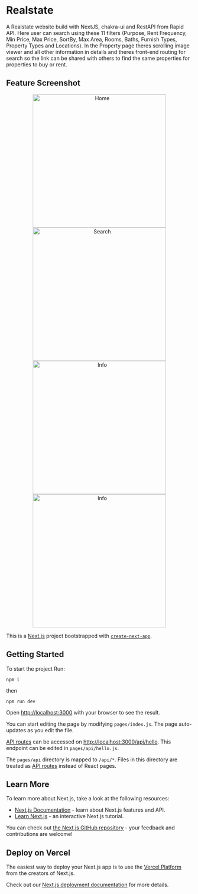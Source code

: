 # Realstate

A Realstate website build with NextJS, chakra-ui and RestAPI from Rapid API. Here user can search using these 11 filters (Purpose, Rent Frequency, Min Price, Max Price, SortBy, Max Area, Rooms, Baths, Furnish Types, Property Types and Locations). In the Property page theres scrolling image viewer and all other information in details and theres front-end routing for search so the link can be shared with others to find the same properties for properties to buy or rent.

## Feature Screenshot

<p align="center">
<img alt="Home" src="https://github.com/Ulrich-Tonmoy/website-nextjs/blob/main/realstate/ss/ss1.png" width="360px"/>
<img alt="Search" src="https://github.com/Ulrich-Tonmoy/website-nextjs/blob/main/realstate/ss/ss2.png" width="360px"/>
<img alt="Info" src="https://github.com/Ulrich-Tonmoy/website-nextjs/blob/main/realstate/ss/ss3.png" width="360px"/>
<img alt="Info" src="https://github.com/Ulrich-Tonmoy/website-nextjs/blob/main/realstate/ss/ss4.png" width="360px"/>
</p>

This is a [Next.js](https://nextjs.org/) project bootstrapped with [`create-next-app`](https://github.com/vercel/next.js/tree/canary/packages/create-next-app).

## Getting Started

To start the project Run:

```properties
npm i
```

then

```properties
npm run dev
```

Open [http://localhost:3000](http://localhost:3000) with your browser to see the result.

You can start editing the page by modifying `pages/index.js`. The page auto-updates as you edit the file.

[API routes](https://nextjs.org/docs/api-routes/introduction) can be accessed on [http://localhost:3000/api/hello](http://localhost:3000/api/hello). This endpoint can be edited in `pages/api/hello.js`.

The `pages/api` directory is mapped to `/api/*`. Files in this directory are treated as [API routes](https://nextjs.org/docs/api-routes/introduction) instead of React pages.

## Learn More

To learn more about Next.js, take a look at the following resources:

- [Next.js Documentation](https://nextjs.org/docs) - learn about Next.js features and API.
- [Learn Next.js](https://nextjs.org/learn) - an interactive Next.js tutorial.

You can check out [the Next.js GitHub repository](https://github.com/vercel/next.js/) - your feedback and contributions are welcome!

## Deploy on Vercel

The easiest way to deploy your Next.js app is to use the [Vercel Platform](https://vercel.com/new?utm_medium=default-template&filter=next.js&utm_source=create-next-app&utm_campaign=create-next-app-readme) from the creators of Next.js.

Check out our [Next.js deployment documentation](https://nextjs.org/docs/deployment) for more details.
